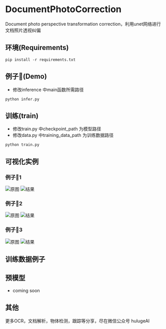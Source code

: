 # DocumentPhotoCorrection
Document photo perspective transformation correction，利用unet网络进行 文档照片透视纠偏



## 环境(Requirements)
```pip install -r requirements.txt```

## 例子🌰(Demo)
- 修改inference 中main函数所需路径

```python infer.py```

## 训练(train)
- 修改train.py 中checkpoint_path 为模型路径
- 修改data.py 中training_data_path 为训练数据路径

```python train.py```

## 可视化实例
### 例子🌰1
![原图](https://github.com/tommyMessi/DocumentPhotoCorrection/blob/main/sample/i1.jpg)
![结果](https://github.com/tommyMessi/DocumentPhotoCorrection/blob/main/sample/r1.jpg)
### 例子🌰2
![原图](https://github.com/tommyMessi/DocumentPhotoCorrection/blob/main/sample/i2.jpg)
![结果](https://github.com/tommyMessi/DocumentPhotoCorrection/blob/main/sample/r2.jpg)
### 例子🌰3
![原图](https://github.com/tommyMessi/DocumentPhotoCorrection/blob/main/sample/i3.jpg)
![结果](https://github.com/tommyMessi/DocumentPhotoCorrection/blob/main/sample/r3.jpg)

## 训练数据例子

## 预模型
- coming soon

## 其他
更多OCR，文档解析，物体检测，跟踪等分享，尽在微信公众号 hulugeAI 



